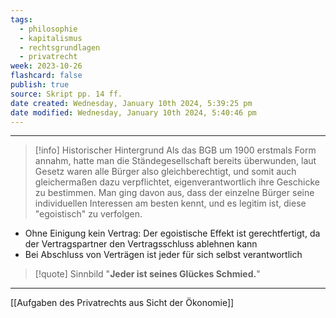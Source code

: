 ```yaml
---
tags:
  - philosophie
  - kapitalismus
  - rechtsgrundlagen
  - privatrecht
week: 2023-10-26
flashcard: false
publish: true
source: Skript pp. 14 ff.
date created: Wednesday, January 10th 2024, 5:39:25 pm
date modified: Wednesday, January 10th 2024, 5:40:46 pm
---
```

***

> [!info] Historischer Hintergrund 
> Als das BGB um 1900 erstmals Form annahm, hatte man die Ständegesellschaft bereits überwunden, laut Gesetz waren alle Bürger also gleichberechtigt, und somit auch gleichermaßen dazu verpflichtet, eigenverantwortlich ihre Geschicke zu bestimmen. Man ging davon aus, dass der einzelne Bürger seine individuellen Interessen am besten kennt, und es legitim ist, diese "egoistisch" zu verfolgen.

- Ohne Einigung kein Vertrag: Der egoistische Effekt ist gerechtfertigt, da der Vertragspartner den Vertragsschluss ablehnen kann
- Bei Abschluss von Verträgen ist jeder für sich selbst verantwortlich

> [!quote] Sinnbild 
> "**Jeder ist seines Glückes Schmied.**"

***
[[Aufgaben des Privatrechts aus Sicht der Ökonomie]]